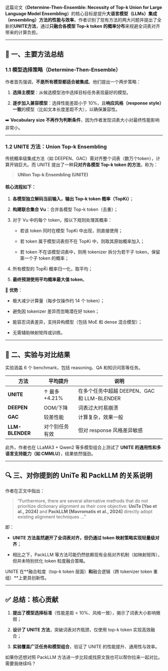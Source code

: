 这篇论文《**Determine-Then-Ensemble: Necessity of Top-k Union for Large Language Model Ensembling**》的核心目标是提升**大语言模型（LLMs）集成（ensembling）方法的性能与效率**。作者识别了现有方法的两大问题并提出了全新的**UNITE方法**，通过**只融合各模型 Top-k token 的概率分布**来规避全词表对齐带来的计算负担。

---

## 🧠 一、主要方法总结

### 1.1 模型选择策略（Determine-Then-Ensemble）

作者首先强调，**不是所有模型都适合被集成**。他们提出一个两步策略：

1. **选择主模型**：从候选模型池中选择目标任务表现最好的模型。
    
2. **逐步加入兼容模型**：选择性能差距小于 10%，且**响应风格（response style）一致**的模型（比如文本长度差距不大），以确保兼容性。
    

➡️ **Vocabulary size 不再作为判断条件**，因为作者发现词表大小对最终性能影响非常小。

---

### 1.2 UNITE 方法：Union Top-k Ensembling

传统概率级集成方法（如 DEEPEN、GAC）需对齐整个词表（数万个token），计算开销巨大。而 UNITE 提出了一种**只对齐各模型 Top-k token 的方法**，称为：

> **UNIon Top-k Ensembling (UNITE)**

#### 核心流程如下：

1. **各模型独立解码当前输入，输出 Top-k token 概率（TopKi）**；
    
2. **构建联合集合 Vu**：合并各模型 Top-k token（去重）；
    
3. 对于 Vu 中的每个 token，按以下规则处理其概率：
    
    - 若该 token 同时在模型 TopKi 中出现，则直接使用；
        
    - 若 token 属于模型词表但不在 TopKi 中，则取其原始概率加入；
        
    - 若 token 不在该模型词表中，则用 tokenizer 拆分为若干子 token，保留第一个子 token 的概率；
        
4. 所有模型的 TopK̂i 概率归一化，取平均；
    
5. **最终预测使用平均概率最大值 token**。
    

📌 **优势**：

- 极大减少计算量（每步仅操作约 14 个 token）；
    
- 避免因 tokenizer 差异而忽略潜在好 token；
    
- 能容忍词表差异，支持异构模型（包括 MoE 和 dense 混合模型）；
    
- 无需辅助映射矩阵或训练。
    

---

## 🧪 二、实验与对比结果

实验涵盖 6 个 benchmark，包括 reasoning、QA 和知识问答等任务。

|方法|平均提升|说明|
|---|---|---|
|**UNITE**|↑ 最多 +4.21%|在多个任务中超越 DEEPEN、GAC 和 LLM-BLENDER|
|**DEEPEN**|OOM/下降|词表过大时易崩溃|
|**GAC**|较差性能|计算复杂，效果一般|
|**LLM-BLENDER**|对个别任务有效|但对 response 风格差异敏感|

此外，作者也在 LLaMA3 + Qwen2 等多模型组合上测试了 **UNITE 的通用性和多语言支持能力（如 CMMLU）**，结果依然强劲。

---

## 🔍 三、对你提到的 UniTe 和 PackLLM 的关系说明

作者在正文中指出：

> “Furthermore, there are several alternative methods that do not prioritize dictionary alignment as their core objective: **UniTe [Yao et al., 2024]** and **PackLLM [Mavromatis et al., 2024]** directly adopt existing alignment techniques ...”

即：

- **UNITE 方法虽然避开了全词表对齐，但仍通过 token 映射策略实现轻量级对齐**；
    
- 相比之下，PackLLM 等方法可能仍然依赖现有全局对齐机制（如映射矩阵），但并未特别优化 token 粒度融合策略。
    

UNITE 在**融合粒度（top-k token 层面）**和**融合逻辑（跨 tokenizer token 重组）**上更具创新性。

---

## ✅ 总结：核心贡献

1. **提出了模型选择标准**（性能差距 < 10%、风格一致），揭示了词表大小影响微弱；
    
2. **设计了 UNITE 方法**，突破词表对齐瓶颈，仅使用 top-k token 实现高效融合；
    
3. **实验覆盖广泛任务和模型组合**，验证了 UNITE 的性能提升、通用性与效率。
    

如果你还想对照 PackLLM 方法进一步比较或找原文我也可以帮你拉来一起对比。需要我继续吗？